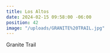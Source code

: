 ```yaml
---
title: Los Altos
date: 2024-02-15 09:58:00 -06:00
position: 42
image: "/uploads/GRANITE%20TRAIL.jpg"
---
```


Granite Trail